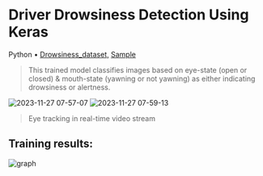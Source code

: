 # Driver Drowsiness Detection Using Keras
Python • [Drowsiness_dataset,](https://www.kaggle.com/datasets/dheerajperumandla/drowsiness-dataset) [Sample](https://www.kaggle.com/datasets/shreyamgupta/sample)
> This trained model classifies images based on eye-state (open or closed) & mouth-state (yawning or not yawning) as either indicating drowsiness or alertness.

![2023-11-27 07-57-07](https://github.com/shreyamG/Driver_Drowsiness_Detection/assets/95539093/7ae3720a-8535-4788-982f-9f105ceb8da5)
![2023-11-27 07-59-13](https://github.com/shreyamG/Driver_Drowsiness_Detection/assets/95539093/d0f7edae-2bc5-4685-b735-b83cfea2896f)
> Eye tracking in real-time video stream

## Training results:

![graph](https://github.com/shreyamG/Driver_Drowsiness_Detection/assets/95539093/863c8ab0-e5bb-4217-bfc9-6a24bd36b3aa)
